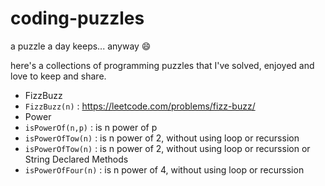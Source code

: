 # coding-puzzles
a puzzle a day keeps... anyway :smile:

here's a collections of programming puzzles that I've solved, enjoyed and love to keep and share.

* FizzBuzz
 * `FizzBuzz(n)` : https://leetcode.com/problems/fizz-buzz/
* Power
 * `isPowerOf(n,p)` : is n power of p
 * `isPowerOfTow(n)` : is n power of 2, without using loop or recurssion
 * `isPowerOfTow(n)` : is n power of 2, without using loop or recurssion or String Declared Methods
 * `isPowerOfFour(n)` : is n power of 4, without using loop or recurssion
